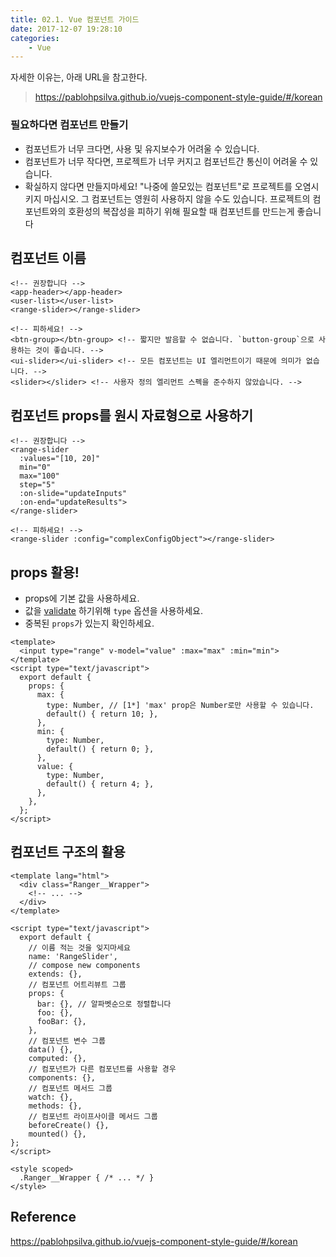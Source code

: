 ```yaml
---
title: 02.1. Vue 컴포넌트 가이드
date: 2017-12-07 19:28:10
categories:
    - Vue
---
```


자세한 이유는, 아래 URL을 참고한다.

> https://pablohpsilva.github.io/vuejs-component-style-guide/#/korean

### 필요하다면 컴포넌트 만들기

- 컴포넌트가 너무 크다면, 사용 및 유지보수가 어려울 수 있습니다.
- 컴포넌트가 너무 작다면, 프로젝트가 너무 커지고 컴포넌트간 통신이 어려울 수 있습니다.
- 확실하지 않다면 만들지마세요! "나중에 쓸모있는 컴포넌트"로 프로젝트를 오염시키지 마십시오. 그 컴포넌트는 영원히 사용하지 않을 수도 있습니다. 프로젝트의 컴포넌트와의 호환성의 복잡성을 피하기 위해 필요할 때 컴포넌트를 만드는게 좋습니다

## 컴포넌트 이름

````vue
<!-- 권장합니다 -->
<app-header></app-header>
<user-list></user-list>
<range-slider></range-slider>

<!-- 피하세요! -->
<btn-group></btn-group> <!-- 짧지만 발음할 수 없습니다. `button-group`으로 사용하는 것이 좋습니다. -->
<ui-slider></ui-slider> <!-- 모든 컴포넌트는 UI 엘리먼트이기 때문에 의미가 없습니다. -->
<slider></slider> <!-- 사용자 정의 엘리먼트 스펙을 준수하지 않았습니다. -->
````

## 컴포넌트 props를 원시 자료형으로 사용하기

````vue
<!-- 권장합니다 -->
<range-slider
  :values="[10, 20]"
  min="0"
  max="100"
  step="5"
  :on-slide="updateInputs"
  :on-end="updateResults">
</range-slider>

<!-- 피하세요! -->
<range-slider :config="complexConfigObject"></range-slider>
````

## props 활용!

- props에 기본 값을 사용하세요.
- 값을 [validate](https://kr.vuejs.org/v2/guide/components.html#Prop-검증) 하기위해 `type` 옵션을 사용하세요.
- 중복된 `props`가 있는지 확인하세요.

````vue
<template>
  <input type="range" v-model="value" :max="max" :min="min">
</template>
<script type="text/javascript">
  export default {
    props: {
      max: {
        type: Number, // [1*] 'max' prop은 Number로만 사용할 수 있습니다.
        default() { return 10; },
      },
      min: {
        type: Number,
        default() { return 0; },
      },
      value: {
        type: Number,
        default() { return 4; },
      },
    },
  };
</script>
````

## 컴포넌트 구조의 활용

````vue
<template lang="html">
  <div class="Ranger__Wrapper">
    <!-- ... -->
  </div>
</template>

<script type="text/javascript">
  export default {
    // 이름 적는 것을 잊지마세요
    name: 'RangeSlider',
    // compose new components
    extends: {},
    // 컴포넌트 어트리뷰트 그룹
    props: {
      bar: {}, // 알파벳순으로 정렬합니다
      foo: {},
      fooBar: {},
    },
    // 컴포넌트 변수 그룹
    data() {},
    computed: {},
    // 컴포넌트가 다른 컴포넌트를 사용할 경우
    components: {},
    // 컴포넌트 메서드 그룹
    watch: {},
    methods: {},
    // 컴포넌트 라이프사이클 메서드 그룹
    beforeCreate() {},
    mounted() {},
};
</script>

<style scoped>
  .Ranger__Wrapper { /* ... */ }
</style>
````





## Reference

https://pablohpsilva.github.io/vuejs-component-style-guide/#/korean
